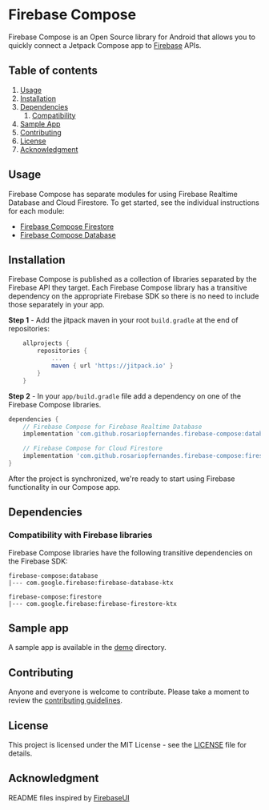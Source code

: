 # Firebase Compose

Firebase Compose is an Open Source library for Android that allows you to
quickly connect a Jetpack Compose app to [Firebase](https://firebase.google.com) APIs.

## Table of contents

1. [Usage](#usage)
1. [Installation](#installation)
1. [Dependencies](#dependencies)
   1. [Compatibility](#compatibility-with-firebase-libraries)
1. [Sample App](#sample-app)
1. [Contributing](#contributing)
1. [License](#license)
1. [Acknowledgment](#acknowledgment)

## Usage

Firebase Compose has separate modules for using Firebase Realtime Database and Cloud Firestore.
 To get started, see the individual instructions for each module:

* [Firebase Compose Firestore](firestore/README.md)
* [Firebase Compose Database](database/README.md)

## Installation

Firebase Compose is published as a collection of libraries separated by the
Firebase API they target. Each Firebase Compose library has a transitive
dependency on the appropriate Firebase SDK so there is no need to include
those separately in your app.

**Step 1** - Add the jitpack maven in your root `build.gradle` at the end of repositories:
```gradle
    allprojects {
        repositories {
            ...
            maven { url 'https://jitpack.io' }
        }
    }
```

**Step 2** - In your `app/build.gradle` file add a dependency on one of the Firebase Compose
libraries.

```groovy
dependencies {
    // Firebase Compose for Firebase Realtime Database
    implementation 'com.github.rosariopfernandes.firebase-compose:database:1.0.0-beta01'

    // Firebase Compose for Cloud Firestore
    implementation 'com.github.rosariopfernandes.firebase-compose:firestore:1.0.0-beta01'
}
```

After the project is synchronized, we're ready to start using Firebase functionality in our Compose app.

## Dependencies

### Compatibility with Firebase libraries

Firebase Compose libraries have the following transitive dependencies on the Firebase SDK:
```
firebase-compose:database
|--- com.google.firebase:firebase-database-ktx

firebase-compose:firestore
|--- com.google.firebase:firebase-firestore-ktx
```

## Sample app
A sample app is available in the [demo](/demo/) directory.

## Contributing

Anyone and everyone is welcome to contribute. Please take a moment to
review the [contributing guidelines](CONTRIBUTING.md).

## License

This project is licensed under the MIT License - see the [LICENSE](LICENSE) file for details.

## Acknowledgment
README files inspired by [FirebaseUI](https://github.com/firebase/FirebaseUI-Android/)
